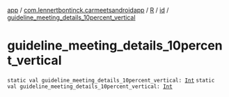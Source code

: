 [app](../../../index.md) / [com.lennertbontinck.carmeetsandroidapp](../../index.md) / [R](../index.md) / [id](index.md) / [guideline_meeting_details_10percent_vertical](./guideline_meeting_details_10percent_vertical.md)

# guideline_meeting_details_10percent_vertical

`static val guideline_meeting_details_10percent_vertical: `[`Int`](https://kotlinlang.org/api/latest/jvm/stdlib/kotlin/-int/index.html)
`static val guideline_meeting_details_10percent_vertical: `[`Int`](https://kotlinlang.org/api/latest/jvm/stdlib/kotlin/-int/index.html)